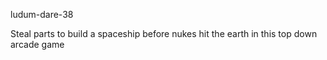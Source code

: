 ludum-dare-38

Steal parts to build a spaceship before nukes hit the earth in this top down arcade game
